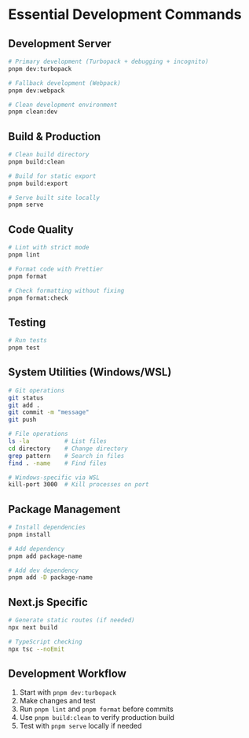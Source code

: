 # Essential Development Commands

## Development Server
```bash
# Primary development (Turbopack + debugging + incognito)
pnpm dev:turbopack

# Fallback development (Webpack)
pnpm dev:webpack

# Clean development environment
pnpm clean:dev
```

## Build & Production
```bash
# Clean build directory
pnpm build:clean

# Build for static export
pnpm build:export

# Serve built site locally
pnpm serve
```

## Code Quality
```bash
# Lint with strict mode
pnpm lint

# Format code with Prettier
pnpm format

# Check formatting without fixing
pnpm format:check
```

## Testing
```bash
# Run tests
pnpm test
```

## System Utilities (Windows/WSL)
```bash
# Git operations
git status
git add .
git commit -m "message"
git push

# File operations
ls -la          # List files
cd directory    # Change directory
grep pattern    # Search in files
find . -name    # Find files

# Windows-specific via WSL
kill-port 3000  # Kill processes on port
```

## Package Management
```bash
# Install dependencies
pnpm install

# Add dependency
pnpm add package-name

# Add dev dependency
pnpm add -D package-name
```

## Next.js Specific
```bash
# Generate static routes (if needed)
npx next build

# TypeScript checking
npx tsc --noEmit
```

## Development Workflow
1. Start with `pnpm dev:turbopack`
2. Make changes and test
3. Run `pnpm lint` and `pnpm format` before commits
4. Use `pnpm build:clean` to verify production build
5. Test with `pnpm serve` locally if needed